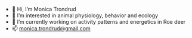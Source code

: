 - 👋 Hi, I’m Monica Trondrud
- 👀 I’m interested in animal physiology, behavior and ecology
- 🌱 I’m currently working on activity patterns and energetics in Roe deer  
- 📫 monica.trondrud@gmail.com

<!---
pr0nica/pr0nica is a ✨ special ✨ repository because its `README.md` (this file) appears on your GitHub profile.
You can click the Preview link to take a look at your changes.
--->
